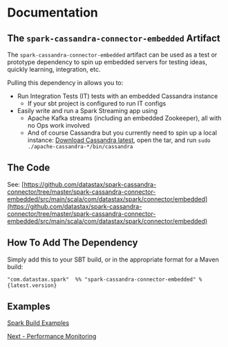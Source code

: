 # Documentation

## The `spark-cassandra-connector-embedded` Artifact

The `spark-cassandra-connector-embedded` artifact can be used as a test 
or prototype dependency to spin up embedded servers for testing ideas, 
quickly learning, integration, etc.

Pulling this dependency in allows you to:

- Run Integration Tests (IT) tests with an embedded Cassandra instance
  - If your sbt project is configured to run IT configs
- Easily write and run a Spark Streaming app using 
  - Apache Kafka streams (including an embedded Zookeeper), all with no Ops work involved
  - And of course Cassandra but you currently need to spin up a local instance: [Download Cassandra latest](https://cassandra.apache.org/download/), open the tar, and run `sudo ./apache-cassandra-*/bin/cassandra`

## The Code
See: [https://github.com/datastax/spark-cassandra-connector/tree/master/spark-cassandra-connector-embedded/src/main/scala/com/datastax/spark/connector/embedded](https://github.com/datastax/spark-cassandra-connector/tree/master/spark-cassandra-connector-embedded/src/main/scala/com/datastax/spark/connector/embedded)

## How To Add The Dependency

Simply add this to your SBT build, or in the appropriate format for a Maven build:

    "com.datastax.spark"  %% "spark-cassandra-connector-embedded" % {latest.version}
    
## Examples
[Spark Build Examples](https://github.com/datastax/SparkBuildExamples)

[Next - Performance Monitoring](11_metrics.md)
